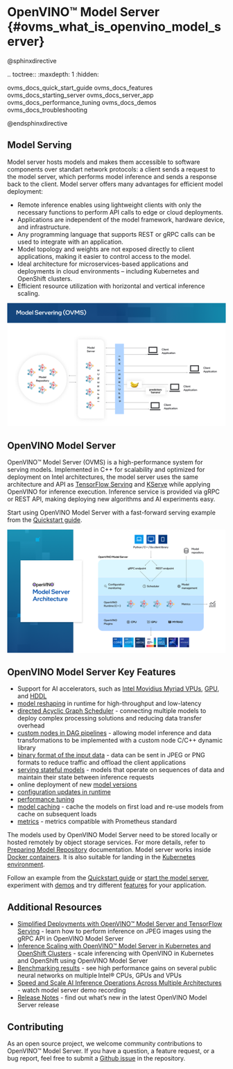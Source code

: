 # OpenVINO&trade; Model Server {#ovms_what_is_openvino_model_server}

@sphinxdirective

.. toctree::
   :maxdepth: 1
   :hidden:

   ovms_docs_quick_start_guide
   ovms_docs_features
   ovms_docs_starting_server
   ovms_docs_server_app
   ovms_docs_performance_tuning
   ovms_docs_demos
   ovms_docs_troubleshooting

@endsphinxdirective

## Model Serving

Model server hosts models and makes them accessible to software components over standart network protocols: a client sends a request to the model server, which performs model inference and sends a response back to the client. Model server offers many advantages for efficient model deployment: 

- Remote inference enables using lightweight clients with only the necessary functions to perform API calls to edge or cloud deployments.
- Applications are independent of the model framework, hardware device, and infrastructure.
- Any programming language that supports REST or gRPC calls can be used to integrate with an application.
- Model topology and weights are not exposed directly to client applications, making it easier to control access to the model.
- Ideal architecture for microservices-based applications and deployments in cloud environments – including Kubernetes and OpenShift clusters.
- Efficient resource utilization with horizontal and vertical inference scaling.

![OVMS diagram](ovms_diagram.png)


## OpenVINO Model Server

OpenVINO&trade; Model Server (OVMS) is a high-performance system for serving models. Implemented in C++ for scalability and optimized for deployment on Intel architectures, the model server uses the same architecture and API as [TensorFlow Serving](https://github.com/tensorflow/serving) and [KServe](https://github.com/kserve/kserve) while applying OpenVINO for inference execution. Inference service is provided via gRPC or REST API, making deploying new algorithms and AI experiments easy.

Start using OpenVINO Model Server with a fast-forward serving example from the [Quickstart guide](ovms_quickstart.md).

![OVMS picture](ovms_high_level.png)


## OpenVINO Model Server Key Features

- Support for AI accelerators, such as 
[Intel Movidius Myriad VPUs](https://docs.openvino.ai/2022.2/openvino_docs_OV_UG_supported_plugins_MYRIAD.html), 
[GPU](https://docs.openvino.ai/2022.2/openvino_docs_OV_UG_supported_plugins_GPU.html), and 
[HDDL](https://docs.openvino.ai/2022.2/openvino_docs_OV_UG_supported_plugins_HDDL.html) 
- [model reshaping](shape_batch_size_and_layout.md) in runtime for high-throughput and low-latency
- [directed Acyclic Graph Scheduler](dag_scheduler.md) - connecting multiple models to deploy complex processing solutions and reducing data transfer overhead
- [custom nodes in DAG pipelines](custom_node_development.md) - allowing model inference and data transformations to be implemented with a custom node C/C++ dynamic library
- [binary format of the input data](binary_input.md) - data can be sent in JPEG or PNG formats to reduce traffic and offload the client applications
- [serving stateful models](stateful_models.md) - models that operate on sequences of data and maintain their state between inference requests
- online deployment of new [model versions](model_version_policy.md)
- [configuration updates in runtime](online_config_changes.md) 
- [performance tuning](performance_tuning.md)
- [model caching](model_cache.md) - cache the models on first load and re-use models from cache on subsequent loads
- [metrics](metrics.md) - metrics compatible with Prometheus standard

The models used by OpenVINO Model Server need to be stored locally or hosted remotely by object storage services. For more details, refer to [Preparing Model Repository](./models_repository.md) documentation. Model server works inside [Docker containers](docker_container.md). It is also suitable for landing in the [Kubernetes environment](../deploy/README.md).

Follow an example from the [Quickstart guide](ovms_quickstart.md) or [start the model server](docker_container.md), experiment with [demos](../demos/README.md) and try different [features](features.md) for your application. 

## Additional Resources

* [Simplified Deployments with OpenVINO™ Model Server and TensorFlow Serving](https://community.intel.com/t5/Blogs/Tech-Innovation/Artificial-Intelligence-AI/Simplified-Deployments-with-OpenVINO-Model-Server-and-TensorFlow/post/1353218) - learn how to perform inference on JPEG images using the gRPC API in OpenVINO Model Server
* [Inference Scaling with OpenVINO™ Model Server in Kubernetes and OpenShift Clusters](https://www.intel.com/content/www/us/en/developer/articles/technical/deploy-openvino-in-openshift-and-kubernetes.html) - scale inferencing with OpenVINO in Kubernetes and OpenShift using OpenVINO Model Server
* [Benchmarking results](https://docs.openvino.ai/2022.1/openvino_docs_performance_benchmarks_ovms.html) - see high performance gains on several public neural networks on multiple Intel® CPUs, GPUs and VPUs 
* [Speed and Scale AI Inference Operations Across Multiple Architectures](https://techdecoded.intel.io/essentials/speed-and-scale-ai-inference-operations-across-multiple-architectures/?elq_cid=3646480_ts1607680426276&erpm_id=6470692_ts1607680426276) - watch model server demo recording
* [Release Notes](https://github.com/openvinotoolkit/model_server/releases) - find out what’s new in the latest OpenVINO Model Server release

## Contributing

As an open source project, we welcome community contributions to OpenVINO&trade; Model Server. If you have a question, a feature request, or a bug report, feel free to submit a [Github issue](https://github.com/openvinotoolkit/model_server) in the repository.
